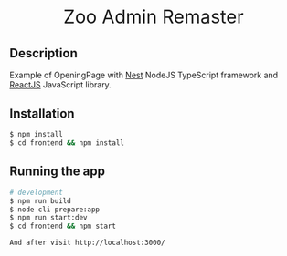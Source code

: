 <p align="center" style="font-size: 2rem">
  Zoo Admin Remaster
</p>

## Description

Example of OpeningPage with [Nest](https://github.com/nestjs/nest) NodeJS TypeScript framework and [ReactJS](https://reactjs.org/) JavaScript library.

## Installation

```bash
$ npm install
$ cd frontend && npm install
```

## Running the app

```bash
# development
$ npm run build
$ node cli prepare:app
$ npm run start:dev
$ cd frontend && npm start

And after visit http://localhost:3000/
```

